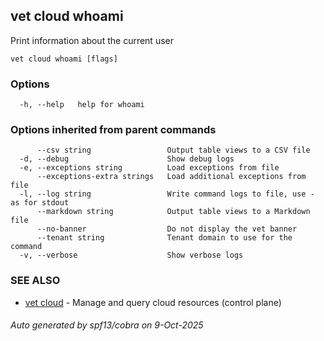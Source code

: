 ## vet cloud whoami

Print information about the current user

```
vet cloud whoami [flags]
```

### Options

```
  -h, --help   help for whoami
```

### Options inherited from parent commands

```
      --csv string                 Output table views to a CSV file
  -d, --debug                      Show debug logs
  -e, --exceptions string          Load exceptions from file
      --exceptions-extra strings   Load additional exceptions from file
  -l, --log string                 Write command logs to file, use - as for stdout
      --markdown string            Output table views to a Markdown file
      --no-banner                  Do not display the vet banner
      --tenant string              Tenant domain to use for the command
  -v, --verbose                    Show verbose logs
```

### SEE ALSO

* [vet cloud](vet_cloud.md)	 - Manage and query cloud resources (control plane)

###### Auto generated by spf13/cobra on 9-Oct-2025
